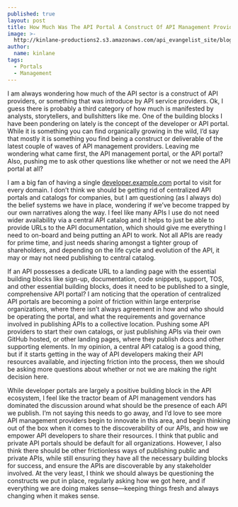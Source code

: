 ```yaml
---
published: true
layout: post
title: How Much Was The API Portal A Construct Of API Management Providers?
image: >-
  http://kinlane-productions2.s3.amazonaws.com/api_evangelist_site/blog/api_portal.jpg
author:
  name: kinlane
tags:
  - Portals
  - Management
---
```

I am always wondering how much of the API sector is a construct of API providers, or something that was introduce by API service providers. Ok, I guess there is probably a third category of how much is manifested by analysts, storytellers, and bullshitters like me. One of the building blocks I have been pondering on lately is the concept of the developer or API portal. While it is something you can find organically growing in the wild, I’d say that mostly it is something you find being a construct or deliverable of the latest couple of waves of API management providers. Leaving me wondering what came first, the API management portal, or the API portal? Also, pushing me to ask other questions like whether or not we need the API portal at all?

I am a big fan of having a single [developer.example.com](http://developer.example.com) portal to visit for every domain. I don’t think we should be getting rid of centralized API portals and catalogs for companies, but I am questioning (as I always do) the belief systems we have in place, wondering if we’ve become trapped by our own narratives along the way. I feel like many APIs I use do not need wider availability via a central API catalog and it helps to just be able to provide URLs to the API documentation, which should give me everything I need to on-board and being putting an API to work. Not all APIs are ready for prime time, and just needs sharing amongst a tighter group of shareholders, and depending on the life cycle and evolution of the API, it may or may not need publishing to central catalog.

If an API possesses a dedicate URL to a landing page with the essential building blocks like sign-up, documentation, code snippets, support, TOS, and other essential building blocks, does it need to be published to a single, comprehensive API portal? I am noticing that the operation of centralized API portals are becoming a point of friction within large enterprise organizations, where there isn’t always agreement in how and who should be operating the portal, and what the requirements and governance involved in publishing APIs to a collective location. Pushing some API providers to start their own catalogs, or just publishing APIs via their own GitHub hosted, or other landing pages, where they publish docs and other supporting elements. In my opinion, a central API catalog is a good thing, but if it starts getting in the way of API developers making their API resources available, and injecting friction into the process, then we should be asking more questions about whether or not we are making the right decision here.

While developer portals are largely a positive building block in the API ecosystem, I feel like the tractor beam of API management vendors has dominated the discussion around what should be the presence of each API we publish. I’m not saying this needs to go away, and I’d love to see more API management providers begin to innovate in this area, and begin thinking out of the box when it comes to the discoverability of our APIs, and how we empower API developers to share their resources. I think that public and private API portals should be default for all organizations. However, I also think there should be other frictionless ways of publishing public and private APIs, while still ensuring they have all the necessary building blocks for success, and ensure the APIs are discoverable by any stakeholder involved. At the very least, I think we should always be questioning the constructs we put in place, regularly asking how we got here, and if everything we are doing makes sense—keeping things fresh and always changing when it makes sense.